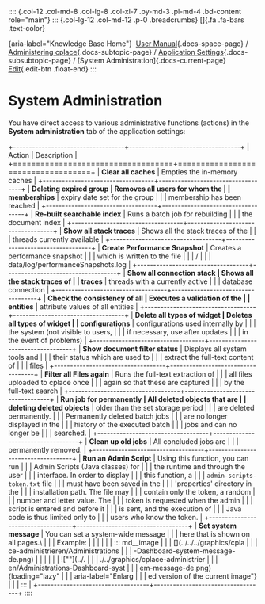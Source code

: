 :::: {.col-12 .col-md-8 .col-lg-8 .col-xl-7 .py-md-3 .pl-md-4 .bd-content role="main"}
::: {.col-lg-12 .col-md-12 .p-0 .breadcrumbs}
[]{.fa .fa-bars .text-color}

[](https://docs.cplace.io/){aria-label="Knowledge Base Home"}  [User
Manual](/user-manual-en/){.docs-space-page} / [Administering
cplace](/user-manual-en/cplace-administrieren/){.docs-subtopic-page} /
[Application
Settings](/user-manual-en/cplace-administrieren/applikationseinstellungen/){.docs-subsubtopic-page}
/ [System Administration]{.docs-current-page} [
Edit](https://github.com/collaborationfactory/cplace-doc-user-enu/blob/release/25.2/cplace-administrieren/applikationseinstellungen/system-administration.md){.edit-btn
.float-end}
:::

# System Administration

You have direct access to various administrative functions (actions) in
the **System administration** tab of the application settings:

+-----------------------------------+-----------------------------------+
| Action                            | Description                       |
+===================================+===================================+
| **Clear all caches**              | Empties the in-memory caches      |
+-----------------------------------+-----------------------------------+
| **Deleting expired group          | Removes all users for whom the    |
| memberships**                     | expiry date set for the group     |
|                                   | membership has been reached       |
+-----------------------------------+-----------------------------------+
| **Re-built searchable index**     | Runs a batch job for rebuilding   |
|                                   | the document index                |
+-----------------------------------+-----------------------------------+
| **Show all stack traces**         | Shows all the stack traces of the |
|                                   | threads currently available       |
+-----------------------------------+-----------------------------------+
| **Create Performance Snapshot**   | Creates a performance snapshot    |
|                                   | which is written to the file      |
|                                   | /                                 |
|                                   | data/log/performanceSnapshots.log |
+-----------------------------------+-----------------------------------+
| **Show all connection stack       | Shows all the stack traces of     |
| traces**                          | threads with a currently active   |
|                                   | database connection               |
+-----------------------------------+-----------------------------------+
| **Check the consistency of all    | Executes a validation of the      |
| entities**                        | attribute values of all entities  |
+-----------------------------------+-----------------------------------+
| **Delete all types of widget      | Deletes all types of widget       |
| configurations**                  | configurations used internally by |
|                                   | the system (not visible to users, |
|                                   | if necessary, use after updates   |
|                                   | in the event of problems)         |
+-----------------------------------+-----------------------------------+
| **Show document filter status**   | Displays all system tools and     |
|                                   | their status which are used to    |
|                                   | extract the full-text content of  |
|                                   | files                             |
+-----------------------------------+-----------------------------------+
| **Filter all Files again**        | Runs the full-text extraction of  |
|                                   | all files uploaded to cplace once |
|                                   | again so that these are captured  |
|                                   | by the full-text search           |
+-----------------------------------+-----------------------------------+
| **Run job for permanently         | All deleted objects that are      |
| deleting deleted objects**        | older than the set storage period |
|                                   | are deleted permanently.          |
|                                   | Permanently deleted batch jobs    |
|                                   | are no longer displayed in the    |
|                                   | history of the executed batch     |
|                                   | jobs and can no longer be         |
|                                   | searched.                         |
+-----------------------------------+-----------------------------------+
| **Clean up old jobs**             | All concluded jobs are            |
|                                   | permanently removed.              |
+-----------------------------------+-----------------------------------+
| **Run an Admin Script**           | Using this function, you can run  |
|                                   | Admin Scripts (Java classes) for  |
|                                   | the runtime and through the user  |
|                                   | interface. In order to display    |
|                                   | this function, a                  |
|                                   | `admin-scripts-token.txt` file    |
|                                   | must have been saved in the       |
|                                   | 'properties' directory in the     |
|                                   | installation path. The file may   |
|                                   | contain only the token, a random  |
|                                   | number and letter value. The      |
|                                   | token is requested when the admin |
|                                   | script is entered and before it   |
|                                   | is sent, and the execution of     |
|                                   | Java code is thus limited only to |
|                                   | users who know the token.         |
+-----------------------------------+-----------------------------------+
| **Set system message**            | You can set a system-wide message |
|                                   | here that is shown on all pages.\ |
|                                   | Example:                          |
|                                   |                                   |
|                                   | ::: md__image                     |
|                                   | [](../../../graphics/cpla         |
|                                   | ce-administrieren/Administrations |
|                                   | -Dashboard-system-message-de.png) |
|                                   |                                   |
|                                   | ![\"\"](../.                      |
|                                   | ./../graphics/cplace-administrier |
|                                   | en/Administrations-Dashboard-syst |
|                                   | em-message-de.png){loading="lazy" |
|                                   | aria-label="Enlarg                |
|                                   | ed version of the current image"} |
|                                   | :::                               |
+-----------------------------------+-----------------------------------+
::::
